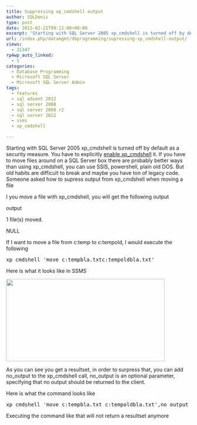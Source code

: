 ```yaml
---
title: Suppressing xp_cmdshell output
author: SQLDenis
type: post
date: 2013-02-21T09:13:00+00:00
excerpt: 'Starting with SQL Server 2005 xp_cmdshell is turned off by default as a security measure. You have to explicitly enable xp_cmdshell it. If you have to move files around on a SQL Server box there are probably better ways than using xp_cmdshell, you can use SSIS,&hellip;'
url: /index.php/datamgmt/dbprogramming/supressing-xp_cmdshell-output/
views:
  - 31347
rp4wp_auto_linked:
  - 1
categories:
  - Database Programming
  - Microsoft SQL Server
  - Microsoft SQL Server Admin
tags:
  - features
  - sql advent 2012
  - sql server 2008
  - sql server 2008 r2
  - sql server 2012
  - ssms
  - xp_cmdshell

---
```

Starting with SQL Server 2005 xp_cmdshell is turned off by default as a security measure. You have to explicitly [enable xp_cmdshell][1] it. If you have to move files around on a SQL Server box there are probably better ways than using xp\_cmdshell, you can use SSIS, powershell, plain old DOS. But old habits are difficult to break and maybe you have ton of legacy code. Someone asked how to supress output from xp\_cmdshell when moving a file

I you move a file with xp_cmdshell, you will get the following output
  
output
  
1 file(s) moved.
  
NULL

If I want to move a file from c:temp to c:tempold, I would execute the following

<pre>xp_cmdshell 'move c:tempbla.txtc:tempoldbla.txt'</pre>

Here is what it looks like in SSMS

[<img alt="" src="/wp-content/uploads/blogs/DataMgmt/Denis/xp_cmdshellMove.PNG?mtime=1361444713" width="432" height="224" />][2]

As you can see you get a resultset, in order to surpress that, you can add no\_output to the xp\_cmdshell call, no_output is an optional parameter, specifying that no output should be returned to the client.

Here is what the command looks like

<pre>xp_cmdshell 'move c:tempbla.txt c:tempoldbla.txt',no_output</pre>

Executing the command like that will not return a resultset anymore

 [1]: /index.php/DataMgmt/DataDesign/how-to-enable-xp_cmdshell-on-sql-server-2005
 [2]: /wp-content/uploads/blogs/DataMgmt/Denis/xp_cmdshellMove.PNG?mtime=1361444713